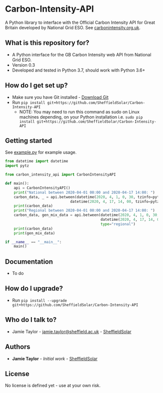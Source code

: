 # Carbon-Intensity-API

A Python library to interface with the Official Carbon Intensity API for Great Britain developed by National Grid ESO. See [carbonintensity.org.uk](carbonintensity.org.uk).

## What is this repository for? ##

* A Python interface for the GB Carbon Intensity web API from National Grid ESO.
* Version 0.3
* Developed and tested in Python 3.7, should work with Python 3.6+

## How do I get set up? ##

* Make sure you have Git installed - [Download Git](https://git-scm.com/downloads)
* Run `pip install git+https://github.com/SheffieldSolar/Carbon-Intensity-API`
    - NOTE: You may need to run this command as sudo on Linux machines depending, on your Python installation i.e. `sudo pip install git+https://github.com/SheffieldSolar/Carbon-Intensity-API`

## Getting started ##

See [example.py](https://github.com/SheffieldSolar/Carbon-Intensity-API/blob/master/example.py) for example usage.
```Python
from datetime import datetime
import pytz

from carbon_intensity_api import CarbonIntensityAPI

def main():
    api = CarbonIntensityAPI()
    print("National between 2020-04-01 00:00 and 2020-04-17 14:00: ")
    carbon_data, _ = api.between(datetime(2020, 4, 1, 0, 30, tzinfo=pytz.utc),
                              datetime(2020, 4, 17, 14, 00, tzinfo=pytz.utc))
    print(carbon_data)
    print("Regional between 2020-04-01 00:00 and 2020-04-17 14:00: ")
    carbon_data, gen_mix_data = api.between(datetime(2020, 4, 1, 0, 30, tzinfo=pytz.utc),
                                            datetime(2020, 4, 17, 14, 00, tzinfo=pytz.utc),
                                            type="regional")
    print(carbon_data)
    print(gen_mix_data)

if __name__ == "__main__":
    main()
```

## Documentation ##

* To do

## How do I upgrade? ##

* Run `pip install --upgrade git+https://github.com/SheffieldSolar/Carbon-Intensity-API`

## Who do I talk to? ##

* Jamie Taylor - [jamie.taylor@sheffield.ac.uk](mailto:jamie.taylor@sheffield.ac.uk "Email Jamie") - [SheffieldSolar](https://github.com/SheffieldSolar)

## Authors ##

* **Jamie Taylor** - *Initial work* - [SheffieldSolar](https://github.com/SheffieldSolar)

## License ##

No license is defined yet - use at your own risk.
